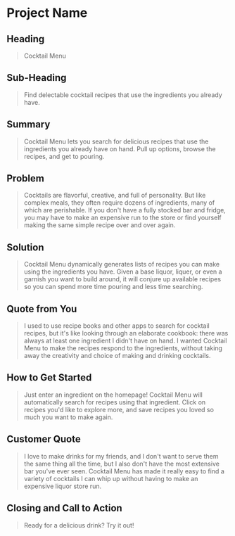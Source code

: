 # Project Name #

<!-- 
> This material was originally posted [here](http://www.quora.com/What-is-Amazons-approach-to-product-development-and-product-management). It is reproduced here for posterities sake.

There is an approach called "working backwards" that is widely used at Amazon. They work backwards from the customer, rather than starting with an idea for a product and trying to bolt customers onto it. While working backwards can be applied to any specific product decision, using this approach is especially important when developing new products or features.

For new initiatives a product manager typically starts by writing an internal press release announcing the finished product. The target audience for the press release is the new/updated product's customers, which can be retail customers or internal users of a tool or technology. Internal press releases are centered around the customer problem, how current solutions (internal or external) fail, and how the new product will blow away existing solutions.

If the benefits listed don't sound very interesting or exciting to customers, then perhaps they're not (and shouldn't be built). Instead, the product manager should keep iterating on the press release until they've come up with benefits that actually sound like benefits. Iterating on a press release is a lot less expensive than iterating on the product itself (and quicker!).

If the press release is more than a page and a half, it is probably too long. Keep it simple. 3-4 sentences for most paragraphs. Cut out the fat. Don't make it into a spec. You can accompany the press release with a FAQ that answers all of the other business or execution questions so the press release can stay focused on what the customer gets. My rule of thumb is that if the press release is hard to write, then the product is probably going to suck. Keep working at it until the outline for each paragraph flows. 

Oh, and I also like to write press-releases in what I call "Oprah-speak" for mainstream consumer products. Imagine you're sitting on Oprah's couch and have just explained the product to her, and then you listen as she explains it to her audience. That's "Oprah-speak", not "Geek-speak".

Once the project moves into development, the press release can be used as a touchstone; a guiding light. The product team can ask themselves, "Are we building what is in the press release?" If they find they're spending time building things that aren't in the press release (overbuilding), they need to ask themselves why. This keeps product development focused on achieving the customer benefits and not building extraneous stuff that takes longer to build, takes resources to maintain, and doesn't provide real customer benefit (at least not enough to warrant inclusion in the press release).
 -->
 
## Heading ##
  > Cocktail Menu

## Sub-Heading ##
  > Find delectable cocktail recipes that use the ingredients you already have.

## Summary ##
  > Cocktail Menu lets you search for delicious recipes that use the ingredients you already have on hand. Pull up options, browse the recipes, and get to pouring.

## Problem ##
  > Cocktails are flavorful, creative, and full of personality. But like complex meals, they often require dozens of ingredients, many of which are perishable. If you don't have a fully stocked bar and fridge, you may have to make an expensive run to the store or find yourself making the same simple recipe over and over again.

## Solution ##
  > Cocktail Menu dynamically generates lists of recipes you can make using the ingredients you have. Given a base liquor, liquer, or even a garnish you want to build around, it will conjure up available recipes so you can spend more time pouring and less time searching.

## Quote from You ##
  > I used to use recipe books and other apps to search for cocktail recipes, but it's like looking through an elaborate cookbook: there was always at least one ingredient I didn't have on hand. I wanted Cocktail Menu to make the recipes respond to the ingredients, without taking away the creativity and choice of making and drinking cocktails.

## How to Get Started ##
  > Just enter an ingredient on the homepage! Cocktail Menu will automatically search for recipes using that ingredient. Click on recipes you'd like to explore more, and save recipes you loved so much you want to make again.

## Customer Quote ##
  > I love to make drinks for my friends, and I don't want to serve them the same thing all the time, but I also don't have the most extensive bar you've ever seen. Cocktail Menu has made it really easy to find a variety of cocktails I can whip up without having to make an expensive liquor store run.

## Closing and Call to Action ##
  > Ready for a delicious drink? Try it out!

